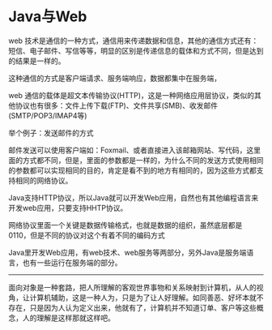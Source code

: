 #   Java与Web

web 技术是通信的一种方式，通信用来传递数据和信息，其他的通信方式还有：短信、电子邮件、写信等等，明显的区别是传递信息的载体和方式不同，但是达到的结果是一样的。

这种通信的方式是客户端请求、服务端响应，数据都集中在服务端，

web 通信的载体是超文本传输协议(HTTP)，这是一种网络应用层协议，类似的其他协议也有很多：文件上传下载(FTP)、文件共享(SMB)、收发邮件(SMTP/POP3/IMAP4等)

举个例子：发送邮件的方式

邮件发送可以使用客户端如：Foxmail、或者直接进入该邮箱网站、写代码，这里面的方式都不同，但是，里面的参数都是一样的，为什么不同的发送方式使用相同的参数都可以实现相同的目的，肯定是看不到的地方有相同的，因为这些方式都支持相同的网络协议。

Java支持HTTP协议，所以Java就可以开发Web应用，自然也有其他编程语言来开发web应用，只要支持HHTP协议。

网络协议里面一个关键是数据传输格式，也就是数据的组织，虽然底层都是0110，但是不同的协议对这个有着不同的编码方式

Java里开发Web应用，有web技术、web服务等两部分，另外Java是服务端语言，也有一些运行在服务端的部分。


----

面向对象是一种套路，把人所理解的客观世界事物和关系映射到计算机，从人的视角，让计算机辅助，这是一种人为，只是为了让人好理解。如同善恶、好坏本就不存在，只是因为人认为定义出来，他就有了，计算机并不知道订单、客户等这些概念，人的理解是这样那就这样吧。

